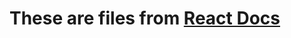 # These are files from [React Docs](https://reactjs.org/docs/concurrent-mode-suspense.html#approach-3-render-as-you-fetch-using-suspense) 
